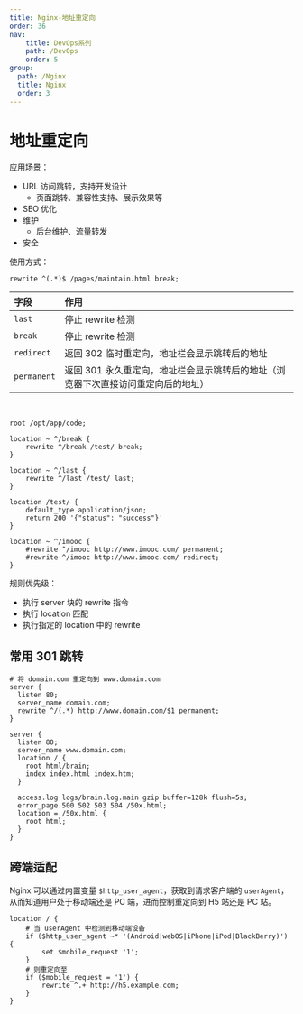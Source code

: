 ```yaml
---
title: Nginx-地址重定向
order: 36
nav:
    title: DevOps系列
    path: /DevOps
    order: 5
group:
  path: /Nginx
  title: Nginx
  order: 3
---
```



# 地址重定向

应用场景：

- URL 访问跳转，支持开发设计
  - 页面跳转、兼容性支持、展示效果等
- SEO 优化
- 维护
  - 后台维护、流量转发
- 安全

使用方式：

```nginx
rewrite ^(.*)$ /pages/maintain.html break;
```

| 字段        | 作用                                                                              |
| :---------- | :-------------------------------------------------------------------------------- |
| `last`      | 停止 rewrite 检测                                                                 |
| `break`     | 停止 rewrite 检测                                                                 |
| `redirect`  | 返回 302 临时重定向，地址栏会显示跳转后的地址                                     |
| `permanent` | 返回 301 永久重定向，地址栏会显示跳转后的地址（浏览器下次直接访问重定向后的地址） |

<br />

```nginx
root /opt/app/code;

location ~ ^/break {
    rewrite ^/break /test/ break;
}

location ~ ^/last {
    rewrite ^/last /test/ last;
}

location /test/ {
    default_type application/json;
    return 200 '{"status": "success"}'
}

location ~ ^/imooc {
    #rewrite ^/imooc http://www.imooc.com/ permanent;
    #rewrite ^/imooc http://www.imooc.com/ redirect;
}
```

规则优先级：

- 执行 server 块的 rewrite 指令
- 执行 location 匹配
- 执行指定的 location 中的 rewrite

## 常用 301 跳转

```nginx
# 将 domain.com 重定向到 www.domain.com
server {
  listen 80;
  server_name domain.com;
  rewrite ^/(.*) http://www.domain.com/$1 permanent;
}

server {
  listen 80;
  server_name www.domain.com;
  location / {
    root html/brain;
    index index.html index.htm;
  }

  access.log logs/brain.log.main gzip buffer=128k flush=5s;
  error_page 500 502 503 504 /50x.html;
  location = /50x.html {
    root html;
  }
}
```

## 跨端适配

Nginx 可以通过内置变量 `$http_user_agent`，获取到请求客户端的 `userAgent`，从而知道用户处于移动端还是 PC 端，进而控制重定向到 H5 站还是 PC 站。

```nginx
location / {
    # 当 userAgent 中检测到移动端设备
    if ($http_user_agent ~* '(Android|webOS|iPhone|iPod|BlackBerry)') {
        set $mobile_request '1';
    }
    # 则重定向至
    if ($mobile_request = '1') {
        rewrite ^.+ http://h5.example.com;
    }
}
```

